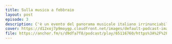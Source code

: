 ```yaml
---
title: Sulla musica a febbraio
layout: post
episode: 3
description: C'è un evento del panorama musicale italiano irrinunciabile, perciò anche noi diciamo la nostra su Sanremo.
cover: https://d12xoj7p9moygp.cloudfront.net/images/default-podcast-image.png
file: https://anchor.fm/s/d9dfa7f8/podcast/play/65116760/https%3A%2F%2Fd3ctxlq1ktw2nl.cloudfront.net%2Fstaging%2F2023-1-16%2Fc55c4609-8a21-1852-b794-2138b3cd004a.mp3
---
```

